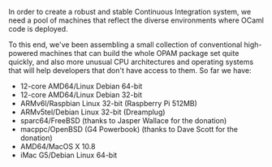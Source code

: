 In order to create a robust and stable Continuous Integration system, we
need a pool of machines that reflect the diverse environments where
OCaml code is deployed.

To this end, we've been assembling a small collection of conventional
high-powered machines that can build the whole OPAM package set quite
quickly, and also more unusual CPU architectures and operating systems
that will help developers that don't have access to them. So far we
have:

* 12-core AMD64/Linux Debian 64-bit
* 12-core AMD64/Linux Debian 32-bit
* ARMv6l/Raspbian Linux 32-bit (Raspberry Pi 512MB)
* ARMv5tel/Debian Linux 32-bit (Dreamplug)
* sparc64/FreeBSD (thanks to Jasper Wallace for the donation)
* macppc/OpenBSD (G4 Powerbook) (thanks to Dave Scott for the donation)
* AMD64/MacOS X 10.8
* iMac G5/Debian Linux 64-bit
